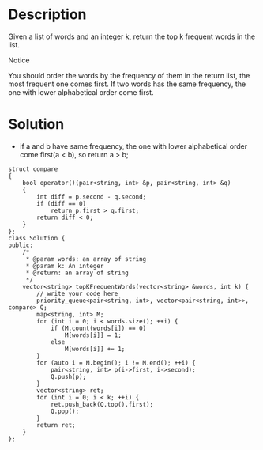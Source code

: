# Description

Given a list of words and an integer k, return the top k frequent words in the list.

 Notice

You should order the words by the frequency of them in the return list, the most frequent one comes first. If two words has the same frequency, the one with lower alphabetical order come first.

# Solution

- if a and b have same frequency, the one with lower alphabetical order come first(a < b), so return a > b;
```
struct compare
{
    bool operator()(pair<string, int> &p, pair<string, int> &q)
    {
        int diff = p.second - q.second;
        if (diff == 0)
            return p.first > q.first;
        return diff < 0;
    }
};
class Solution {
public:
    /*
     * @param words: an array of string
     * @param k: An integer
     * @return: an array of string
     */
    vector<string> topKFrequentWords(vector<string> &words, int k) {
        // write your code here
        priority_queue<pair<string, int>, vector<pair<string, int>>, compare> Q;
        map<string, int> M;
        for (int i = 0; i < words.size(); ++i) {
            if (M.count(words[i]) == 0)
                M[words[i]] = 1;
            else
                M[words[i]] += 1;
        }
        for (auto i = M.begin(); i != M.end(); ++i) {
            pair<string, int> p(i->first, i->second);
            Q.push(p);
        }
        vector<string> ret;
        for (int i = 0; i < k; ++i) {
            ret.push_back(Q.top().first);
            Q.pop();
        }
        return ret;
    }
};
```
